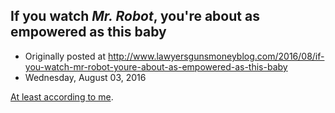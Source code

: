 ## If you watch <em>Mr. Robot</em>, you're about as empowered as this baby

 * Originally posted at http://www.lawyersgunsmoneyblog.com/2016/08/if-you-watch-mr-robot-youre-about-as-empowered-as-this-baby
 * Wednesday, August 03, 2016

[At least according to me](http://www.salon.com/2016/08/03/anatomy\_of\_an\_oppressive\_image\_why\_the\_sky\_is\_always\_falling\_on\_mr\_robot/).